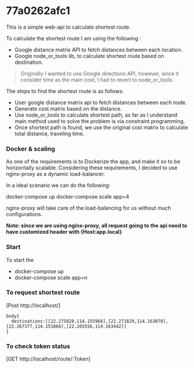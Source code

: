# 77a0262afc1

This is a simple web-api to calculate shortest route.

To calculate the shortest route I am using the following :
  - Google distance matrix API to fetch distances between each location.
  - Google node_or_tools lib, to calculate shortest route based on destination.

 > Originally I wanted to use Google directions API, however, since it consider
 > time as the main cost, I had to revert to node_or_tools.

 The steps to find the shortest route is as follows:
 - User google distance matrix api to fetch distances between each node.
 - Generate cost matrix based on the distance.
 - Use node_or_tools to calculate shortest path, as far as I understand main method used to solve the problem is via constraint programming.
 - Once shortest path is found, we use the original cost matrix to calculate total distance, traveling time.

 ### Docker & scaling

 As one of the requirements is to Dockerize the app, and make it so to be horizontally scalable. Considering these requirements, I decided
 to use nginx-proxy as a dynamic load-balancer.

 In a ideal scenario we can do the following:

 docker-compose up
 docker-compose scale app=4

 nginx-proxy will take care of the load-balancing for us without much configurations.

 **Note: since we are using nginx-proxy, all request going to the api need to have customized header with {Host:app.local}**

 ### Start

 To start the
  - docker-compose up
  - docker-compose scale app=n

 ### To request shortest route

 [Post http://localhost/]

 ```
 body{
   destinations:[[22.275820,114.155968],[22.271829,114.163070],[22.267377,114.151866],[22.265556,114.163442]]
 }
 ```

 ### To check token status

 [GET http://localhost/route/:Token]
